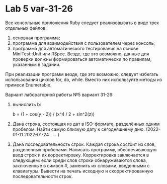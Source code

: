 # Lab 5 var-31-26

Все консольные приложения Ruby следует реализовывать в виде трех
отдельных файлов:
1. основная программа;
2. программа для взаимодействия с пользователем через консоль;
3. программа для автоматического тестирования на основе MiniTest::Unit
или RSpec. Везде, где это возможно, данные для проверки должны
формироваться автоматически по правилам, указанным в задании.

При реализации программ везде, где это возможно, следует избегать
использования циклов for, do, while. Вместо них используйте методы из
примеси Enumerable.

Вариант лабораторной работы №5 вариант 31-26:

1) вычислить b:

    b = (1 + cos(y - 2)) / (x^4 / 2 + sin^2(z))

2) Дана строка, состоящая из дат в ISO-формате, разделённых одним пробелом. Найти самую близкую дату к сегодняшнему дню. (2022-01-11 2022-01-24 . . . )

3) Дана последовательность строк. Каждая строка состоит из слов, разделенных пробелами. Написать программу, обеспечивающую ввод строк и их корректировку. Корректировка заключается в следующем: если среди слов строки обнаруживаются слова, заключенные в символ #, заменить их словами, введенными с клавиатуры. Вывести на печать исходную и скорректированную последовательности строк.